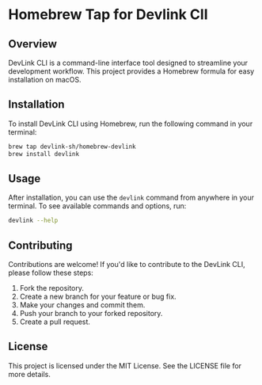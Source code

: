 # Homebrew Tap for Devlink ClI

## Overview
DevLink CLI is a command-line interface tool designed to streamline your development workflow. This project provides a Homebrew formula for easy installation on macOS.

## Installation

To install DevLink CLI using Homebrew, run the following command in your terminal:

```bash
brew tap devlink-sh/homebrew-devlink
brew install devlink
```

## Usage

After installation, you can use the `devlink` command from anywhere in your terminal. To see available commands and options, run:

```bash
devlink --help
```

## Contributing

Contributions are welcome! If you'd like to contribute to the DevLink CLI, please follow these steps:

1. Fork the repository.
2. Create a new branch for your feature or bug fix.
3. Make your changes and commit them.
4. Push your branch to your forked repository.
5. Create a pull request.

## License

This project is licensed under the MIT License. See the LICENSE file for more details.